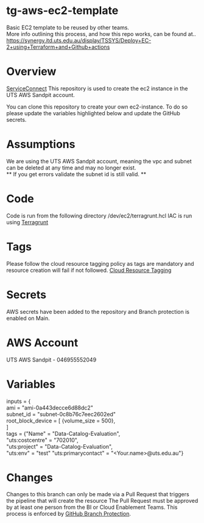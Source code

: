 # tg-aws-ec2-template

Basic EC2 template to be reused by other teams.  
More info outlining this process, and how this repo works, can be found at..  
https://synergy.itd.uts.edu.au/display/TSSYS/Deploy+EC-2+using+Terraform+and+Github+actions  

# Overview
[ServiceConnect](https://uts.service-now.com/nav_to.do?uri=%2Fincident.do%3Fsys_id%3D850ee2dfdb733010b96bdbf2f3961913%26sysparm_stack%3D%26sysparm_view%3D)
This repository is used to create the ec2 instance in the UTS AWS Sandpit account.

You can clone this repository to create your own ec2-instance. To do so please update the variables highlighted below and update the GitHub secrets.  

# Assumptions
We are using the UTS AWS Sandpit account, meaning the vpc and subnet can be deleted at any time and may no longer exist.  
** If you get errors validate the subnet id is still valid. **  

# Code
Code is run from the following directory /dev/ec2/terragrunt.hcl
IAC is run using [Terragrunt](https://terragrunt.gruntwork.io/docs/#getting-started)

# Tags
 Please follow the cloud resource tagging policy as tags are mandatory and resource creation will fail if not followed.
 [Cloud Resource Tagging](https://synergy.itd.uts.edu.au/display/CET/Cloud+Resource+Tagging)

# Secrets
AWS secrets have been added to the repository and Branch protection is enabled on Main.

# AWS Account
UTS AWS Sandpit - 046955552049

# Variables
inputs = {  
    ami                           = "ami-0a443decce6d88dc2"  
    subnet_id                     = "subnet-0c8b76c7eec2602ed"  
    root_block_device             = [
                                      {volume_size = 500},  
  ]  
    tags = {"Name"                = "Data-Catalog-Evaluation",  
            "uts:costcentre"      = "702010",  
            "uts:project"         = "Data-Catalog-Evaluation",  
            "uts:env"             = "test"
            "uts:primarycontact"  = "<Your.name>@uts.edu.au"}  

# Changes
Changes to this branch can only be made via a Pull Request that triggers the pipeline that will create the resource The Pull Request must be approved by at least one person from the BI or Cloud Enablement Teams. This process is enforced by [GitHub Branch Protection](https://docs.github.com/en/repositories/configuring-branches-and-merges-in-your-repository/defining-the-mergeability-of-pull-requests/about-protected-branches).